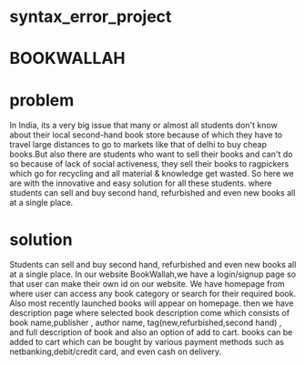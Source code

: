 # syntax_error_project
# BOOKWALLAH
# problem
In India, its a very big issue that many or almost all students don't know about their local second-hand book store because of which they have to travel large distances to go to markets like that of delhi to buy cheap books.But also there are students who want to sell their books and can't do so because of lack of social activeness, they sell their books to ragpickers which go for recycling and all material & knowledge get wasted.  So here we are with the innovative and easy solution for all these students. where students can sell and buy second hand, refurbished and even new books all at a single place. 
# solution
Students can sell and buy second hand, refurbished and even new books all at a single place. In our website BookWallah,we have a login/signup page so that user can make their own id on our website. We have homepage from where user can access any book category or search for their required book. Also most recently launched books will appear on homepage. then we have description page where selected book description come which consists of book name,publisher , author name, tag(new,refurbished,second hand) , and full description of book and also an option of add to cart. books can be added to cart which can be bought by various payment methods such as netbanking,debit/credit card, and even cash on delivery.
